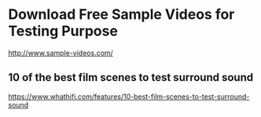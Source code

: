 
# Download Free Sample Videos for Testing Purpose

http://www.sample-videos.com/

## 10 of the best film scenes to test surround sound

https://www.whathifi.com/features/10-best-film-scenes-to-test-surround-sound

